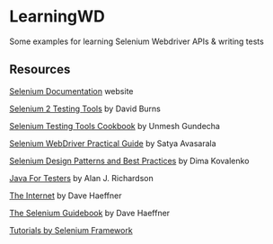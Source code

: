 # LearningWD

Some examples for learning Selenium Webdriver APIs & writing tests

Resources
---------
[Selenium Documentation](http://docs.seleniumhq.org/docs/) website

[Selenium 2 Testing Tools](http://www.packtpub.com/selenium-2-testing-tools-beginners-guide/book) by David Burns

[Selenium Testing Tools Cookbook](http://www.packtpub.com/recipes-to-master-selenium-2-testing-tools-cookbook/book) by Unmesh Gundecha

[Selenium WebDriver Practical Guide](http://www.packtpub.com/selenium-webdriver-practical-guide/book) by Satya Avasarala

[Selenium Design Patterns and Best Practices](https://www.packtpub.com/web-development/selenium-design-patterns-and-best-practices) by Dima Kovalenko

[Java For Testers](https://leanpub.com/javaForTesters) by Alan J. Richardson

[The Internet](http://the-internet.herokuapp.com/) by Dave Haeffner

[The Selenium Guidebook](https://seleniumguidebook.com/) by Dave Haeffner

[Tutorials by Selenium Framework](http://www.seleniumframework.com/)